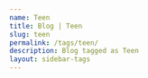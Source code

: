 ```yaml
---
name: Teen
title: Blog | Teen
slug: teen
permalink: /tags/teen/
description: Blog tagged as Teen
layout: sidebar-tags
---
```

